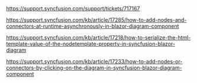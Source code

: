 https://support.syncfusion.com/support/tickets/717167

https://support.syncfusion.com/kb/article/17285/how-to-add-nodes-and-connectors-at-runtime-asynchronously-in-blazor-diagram-component

https://support.syncfusion.com/kb/article/17218/how-to-serialize-the-html-template-value-of-the-nodetemplate-property-in-syncfusion-blazor-diagram

https://support.syncfusion.com/kb/article/17233/how-to-add-nodes-or-connectors-by-clicking-on-the-diagram-in-syncfusion-blazor-diagram-component